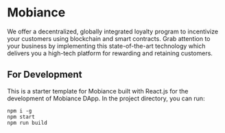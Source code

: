 # Mobiance

We offer a decentralized, globally integrated loyalty program to incentivize your customers using blockchain and smart contracts. Grab attention to your business by implementing this state-of-the-art technology which delivers you a high-tech platform for rewarding and retaining customers.


## For Development
This is a starter template for Mobiance built with React.js for the development of Mobiance DApp.
In the project directory, you can run:

```
npm i -g
npm start
npm run build
```




